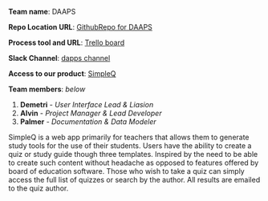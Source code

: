 **Team name**: DAAPS 

**Repo Location URL**:  [GithubRepo for DAAPS](https://github.com/soft-eng-practicum/myXLab.git)

**Process tool and URL**: [Trello board](https://trello.com/b/Ti92RLiA)

**Slack Channel**: [dapps channel](https://ggc-dev.slack.com/messages/daaps/team/)

**Access to our product**: [SimpleQ](http://alvinuity.altervista.org/SimpleQ/Home.php)

**Team members**: *below*

1. __Demetri__ - *User Interface Lead & Liasion* 
2. __Alvin__ - *Project Manager & Lead Developer* 
3. __Palmer__ - *Documentation & Data Modeler* 


SimpleQ is a web app primarily for teachers that allows them to generate study tools for the use of their students. Users have the ability to create a quiz or study guide though three templates. Inspired by the need to be able to create such content without headache as opposed to features offered by board of education software. Those who wish to take a quiz can simply access the full list of quizzes or search by the author. All results are emailed to the quiz author.

